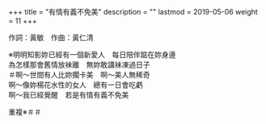 +++
title = "有情有義不免美"
description = ""
lastmod = 2019-05-06
weight = 11
+++

作詞：黃敏　作曲：黃仁清   

※明明知影妳已經有一個新愛人　每日陪伴踮在妳身邊  
為怎樣那會舊情放袜離　無妳敢講袜凍過日子  
＃啊～世間有人比妳擱卡美　啊～美人無稀奇  
啊～像妳楊花水性的女人　總有一日會吃虧  
啊～我已經覺醒　若是有情有義不免美  

重複※＃＃